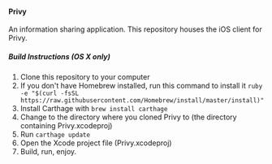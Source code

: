 #### Privy
An information sharing application. This repository houses the iOS client for Privy.

##### Build Instructions (OS X only)
1. Clone this repository to your computer
2. If you don't have Homebrew installed, run this command to install it `ruby -e "$(curl -fsSL https://raw.githubusercontent.com/Homebrew/install/master/install)"`
3. Install Carthage with `brew install carthage`
4. Change to the directory where you cloned Privy to (the directory containing Privy.xcodeproj)
5. Run `carthage update`
6. Open the Xcode project file (Privy.xcodeproj)
7. Build, run, enjoy.
